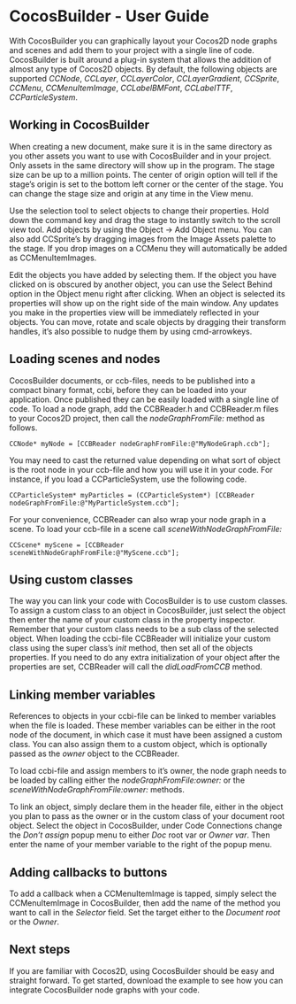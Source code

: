 # CocosBuilder - User Guide

With CocosBuilder you can graphically layout your Cocos2D node graphs and scenes and add them to your project with a single line of code. CocosBuilder is built around a plug-in system that allows the addition of almost any type of Cocos2D objects. By default, the following objects are supported _CCNode_, _CCLayer_, _CCLayerColor_, _CCLayerGradient_, _CCSprite_, _CCMenu_, _CCMenuItemImage_, _CCLabelBMFont_, _CCLabelTTF_, _CCParticleSystem_.


## Working in CocosBuilder

When creating a new document, make sure it is in the same directory as you other assets you want to use with CocosBuilder and in your project. Only assets in the same directory will show up in the program. The stage size can be up to a million points. The center of origin option will tell if the stage’s origin is set to the bottom left corner or the center of the stage. You can change the stage size and origin at any time in the View menu.

Use the selection tool to select objects to change their properties. Hold down the command key and drag the stage to instantly switch to the scroll view tool. Add objects by using the Object -> Add Object menu. You can also add CCSprite’s by dragging images from the Image Assets palette to the stage. If you drop images on a CCMenu they will automatically be added as CCMenuItemImages.

Edit the objects you have added by selecting them. If the object you have clicked on is obscured by another object, you can use the Select Behind option in the Object menu right after clicking. When an object is selected its properties will show up on the right side of the main window. Any updates you make in the properties view will be immediately reflected in your objects. You can move, rotate and scale objects by dragging their transform handles, it’s also possible to nudge them by using cmd-arrowkeys.


## Loading scenes and nodes

CocosBuilder documents, or ccb-files, needs to be published into a compact binary format, ccbi, before they can be loaded into your application. Once published they can be easily loaded with a single line of code. To load a node graph, add the CCBReader.h and CCBReader.m files to your Cocos2D project, then call the _nodeGraphFromFile:_ method as follows.

    CCNode* myNode = [CCBReader nodeGraphFromFile:@"MyNodeGraph.ccb"];

You may need to cast the returned value depending on what sort of object is the root node in your ccb-file and how you will use it in your code. For instance, if you load a CCParticleSystem, use the following code.

    CCParticleSystem* myParticles = (CCParticleSystem*) [CCBReader nodeGraphFromFile:@"MyParticleSystem.ccb"];

For your convenience, CCBReader can also wrap your node graph in a scene. To load your ccb-file in a scene call _sceneWithNodeGraphFromFile:_

    CCScene* myScene = [CCBReader sceneWithNodeGraphFromFile:@"MyScene.ccb"];


## Using custom classes

The way you can link your code with CocosBuilder is to use custom classes. To assign a custom class to an object in CocosBuilder, just select the object then enter the name of your custom class in the property inspector. Remember that your custom class needs to be a sub class of the selected object. When loading the ccbi-file CCBReader will initialize your custom class using the super class’s _init_ method, then set all of the objects properties. If you need to do any extra initialization of your object after the properties are set, CCBReader will call the _didLoadFromCCB_ method.


## Linking member variables

References to objects in your ccbi-file can be linked to member variables when the file is loaded. These member variables can be either in the root node of the document, in which case it must have been assigned a custom class. You can also assign them to a custom object, which is optionally passed as the _owner_ object to the CCBReader.

To load ccbi-file and assign members to it’s owner, the node graph needs to be loaded by calling either the _nodeGraphFromFile:owner:_ or the _sceneWithNodeGraphFromFile:owner:_ methods.

To link an object, simply declare them in the header file, either in the object you plan to pass as the owner or in the custom class of your document root object. Select the object in CocosBuilder, under Code Connections change the _Don’t assign_ popup menu to either _Doc_ root var or _Owner var_. Then enter the name of your member variable to the right of the popup menu.


## Adding callbacks to buttons

To add a callback when a CCMenuItemImage is tapped, simply select the CCMenuItemImage in CocosBuilder, then add the name of the method you want to call in the _Selector_ field. Set the target either to the _Document root_ or the _Owner_.


## Next steps

If you are familiar with Cocos2D, using CocosBuilder should be easy and straight forward. To get started, download the example to see how you can integrate CocosBuilder node graphs with your code.